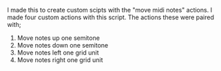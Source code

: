 I made this to create custom scipts with the "move midi notes" actions. I made four custom actions with this script.
The actions these were paired with;
1. Move notes up one semitone
2. Move notes down one semitone
3. Move notes left one grid unit
4. Move notes right one grid unit

